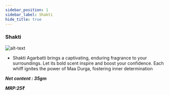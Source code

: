```yaml
---
sidebar_position: 1
sidebar_label: Shakti
hide_title: true
---
```

### Shakti
![alt-text](/img/shakti.svg)

- Shakti Agarbatti brings a captivating, enduring fragrance to your surroundings. Let its bold scent inspire and boost your confidence. Each whiff ignites the power of Maa Durga, fostering inner determination

**_Net content : 35gm_**

**_MRP:25₹_**